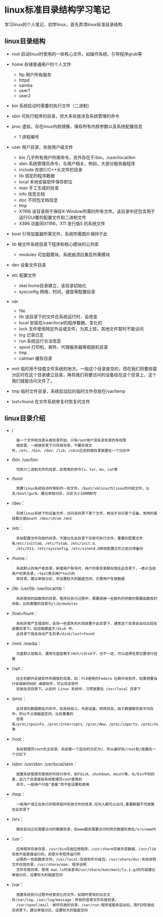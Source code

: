 # linux标准目录结构学习笔记

学习linux的个人笔记，初学linux，首先弄清linux标准目录结构

## linux目录结构

* root 启动linux时使用的一些核心文件。如操作系统、引导程序grub等

* home 存储普通用户的个人文件
    * ftp 用户所有服务
    * httpd
    * samba
    * user1
    * user2
    
* bin 系统启动时需要的执行文件（二进制）

* sbin 可执行程序的目录，但大多存放涉及系统管理的命令

* proc 虚拟，存在linux内核镜像，保存所有内核参数以及系统配置信息
    * 1 进程编号
    
* user 用户目录，存放用户级文件
    * bin 几乎所有用户所用命令，另外存在于/bin，/user/local/bin
    * sbin 系统管理员命令，与用户相关，例如，大部分服务器程序
    * include 存放C/C++头文件的目录
    * lib 固定的程序数据
    * local 本地安装软件保存职位
    * man 手工生成的目录
    * info 信息文档
    * doc 不同包文档信息
    * tmp
    * X11R6 该目录用于保存X-Window所需的所有文件。该目录中还包含用于运行GUI要的配置文件和二进制文件
    * X386 功能同X11R6，X11 发行版5 的系统文件
    
* boot 引导加载器所需文件，系统所需图片保持于此

* lib 根文件系统目录下程序和核心模块的公共库
    * modules 可加载模块，系统崩溃后重启所需模块
    
* dev 设备文件目录

* etc 配置文件
    * skel home目录建立，该目录初始化
    * sysconfig 网络，时间，键盘等配置目录
    
* var 
    * file
    * lib 该目录下的文件在系统运行时，会改变
    * local 安装在/user/local的程序数据，变化的
    * lock 文件使用特定外设或文件，为其上锁，其他文件暂时不能访问
    * log 记录日志
    * run 系统运行合法信息
    * spool 打印机、邮件、代理服务器等假脱机目录
    * tmp 
    * catman 缓存目录

* mnt 临时用于挂载文件系统的地方。一般这个目录是空的，而在我们将要挂载分区时在这个目录建立目录，再将我们将要访问的设备挂在这个目录上，这个我们就能访问文件了。

* tmp 临时文件目录，系统启动后的临时文件存放在/var/temp

* lost+found 在文件系统修复时恢复的文件

## linux目录介绍

* /

        每一个文件和目录从根目录开始，只有root用户具有该目录的写权限
        根目录，一般根目录下只存放目录，不要存放文件，/etc、/bin、/dev、/lib、/sbin应该和根目录放置在一个分区中
        
* /bin: /usr/bin:

        可执行二进制文件的目录，如常用的命令ls、tar、mv、cat等
        
* /boot
        
        放置linux系统启动时用到的一些文件。/boot/vmlinuz为linux的内核文件，以及/boot/gurb。建议单独分区，分区大小100M即可
        
* /dev：

        存放linux系统下的设备文件，访问该目录下某个文件，相当于访问某个设备，常用的是挂载光驱mount /dev/cdrom /mnt
        
* /etc：

        系统配置文件存放的目录，不建议在此目录下存放可执行文件，重要的配置文件有/etc/inittab、/etc/fstab、/etc/init.d、
        /etc/X11、/etc/sysconfig、/etc/xinetd.d修改配置文件之前记得备份
        
* /home：

        系统默认的用户家目录，新增用户账号时，用户的家目录都存放在此目录下，~表示当前用户的家目录，~test表示用户test的
        家目录。建议单独分区，并设置较大的磁盘空间，方便用户存放数据
        
* /lib: /usr/lib: /usr/local/lib：

        系统使用的函数库的目录，程序在执行过程中，需要调用一些额外的参数时需要函数库的协助，比较重要的目录为/lib/modules
        
* /lost+fount：

        系统异常产生错误时，会将一些遗失的片段放置于此目录下，通常这个目录会自动出现在装置目录下。如加载硬盘于/disk 中，
        此目录下就会自动产生目录/disk/lost+found
        
* /mnt: /media：

        光盘默认挂载点，通常光盘挂载于/mnt/cdrom下，也不一定，可以选择任意位置进行挂载
        
* /opt：

        给主机额外安装软件所摆放的目录。如：FC4使用的Fedora 社群开发软件，如果想要自行安装新的KDE 桌面软件，可以将该软件
        安装在该目录下。以前的 Linux 系统中，习惯放置在 /usr/local 目录下
        
* /proc：

        此目录的数据都在内存中，如系统核心，外部设备，网络状态，由于数据都存放于内存中，所以不占用磁盘空间，比较重要的
        目录有/proc/cpuinfo、/proc/interrupts、/proc/dma、/proc/ioports、/proc/net/*等
        
* /root：

        系统管理员root的主目录，系统第一个启动的分区为/，所以最好将/root和/放置在一个分区下
        
* /sbin: /usr/sbin: /usr/local/sbin：

        放置系统管理员使用的可执行命令，如fdisk、shutdown、mount等。与/bin不同的是，这几个目录是给系统管理员root使用的
        命令，一般用户只能"查看"而不能设置和使用
        
* /tmp：

        一般用户或正在执行的程序临时存放文件的目录,任何人都可以访问,重要数据不可放置在此目录下
        
* /srv：

        服务启动之后需要访问的数据目录，如www服务需要访问的网页数据存放在/srv/www内
        
* /usr：

        应用程序存放目录，/usr/bin存放应用程序，/usr/share存放共享数据，/usr/lib存放不能直接运行的，却是许多程序运行所
        必需的一些函数库文件。/usr/local:存放软件升级包。/usr/share/doc:系统说明文件存放目录。/usr/share/man: 程序说明
        文件存放目录，使用 man ls时会查询/usr/share/man/man1/ls.1.gz的内容建议单独分区，设置较大的磁盘空间
        
* /var：

        放置系统执行过程中经常变化的文件，如随时更改的日志文件/var/log，/var/log/message：所有的登录文件存放目录，
        /var/spool/mail：邮件存放的目录，/var/run:程序或服务启动后，其PID存放在该目录下。建议单独分区，设置较大的磁盘空间